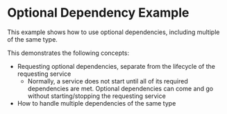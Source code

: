# Optional Dependency Example

This example shows how to use optional dependencies, including multiple of the same type. 

This demonstrates the following concepts:
* Requesting optional dependencies, separate from the lifecycle of the requesting service
  * Normally, a service does not start until all of its required dependencies are met. Optional dependencies can come and go without starting/stopping the requesting service
* How to handle multiple dependencies of the same type
